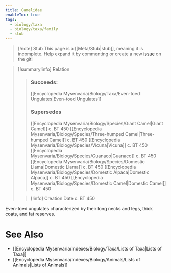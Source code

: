 ```yaml
---
title: Camelidae
enableToc: true
tags:
  - biology/taxa
  - biology/taxa/family
  - stub
---
```


> [!note] Stub
> This page is a [[Meta/Stub|stub]], meaning it is incomplete. Help expand it by commenting or create a new [issue](https://github.com/RagtimeGal/quartz--encyclopedia-mysenvaria/issues/new/choose) on the git!


> [!summary[](Meta/Stubs.md)!info] Relation
> > ### Succeeds:
> > [[Encyclopedia Mysenvaria/Biology/Taxa/Even-toed Ungulates|Even-toed Ungulates]]
> > ### Supersedes 
> > [[Encyclopedia Mysenvaria/Biology/Species/Giant Camel|Giant Camel]] c. BT 450
> > [[Encyclopedia Mysenvaria/Biology/Species/Three-humped Camel|Three-humped Camel]] c. BT 450
> > [[Encyclopedia Mysenvaria/Biology/Species/Vicuna|Vicuna]] c. BT 450
> > [[Encyclopedia Mysenvaria/Biology/Species/Guanaco|Guanaco]] c. BT 450
> > [[Encyclopedia Mysenvaria/Biology/Species/Domestic Llama|Domestic Llama]] c. BT 450
> > [[Encyclopedia Mysenvaria/Biology/Species/Domestic Alpaca|Domestic Alpaca]] c. BT 450
> > [[Encyclopedia Mysenvaria/Biology/Species/Domestic Camel|Domestic Camel]] c. BT 450
>
> > [!info] Creation Date
> > c. BT 450

Even-toed ungulates characterized by their long necks and legs, thick coats, and fat reserves.

# See Also
- [[Encyclopedia Mysenvaria/Indexes/Biology/Taxa/Lists of Taxa|Lists of Taxa]]
- [[Encyclopedia Mysenvaria/Indexes/Biology/Animals/Lists of Animals|Lists of Animals]]
